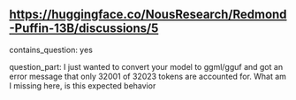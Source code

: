 ## https://huggingface.co/NousResearch/Redmond-Puffin-13B/discussions/5

contains_question: yes

question_part: I just wanted to convert your model to ggml/gguf and got an error message that only 32001 of 32023 tokens are accounted for. What am I missing here, is this expected behavior